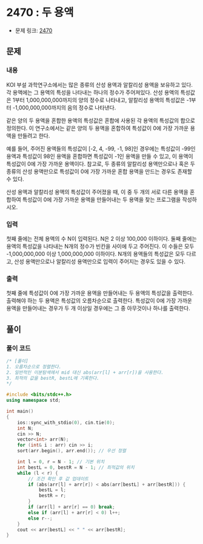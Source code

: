 # 2470 : 두 용액
- 문제 링크: [2470](https://www.acmicpc.net/problem/2470)

## 문제
### 내용
KOI 부설 과학연구소에서는 많은 종류의 산성 용액과 알칼리성 용액을 보유하고 있다. 각 용액에는 그 용액의 특성을 나타내는 하나의 정수가 주어져있다. 산성 용액의 특성값은 1부터 1,000,000,000까지의 양의 정수로 나타내고, 알칼리성 용액의 특성값은 -1부터 -1,000,000,000까지의 음의 정수로 나타낸다.

같은 양의 두 용액을 혼합한 용액의 특성값은 혼합에 사용된 각 용액의 특성값의 합으로 정의한다. 이 연구소에서는 같은 양의 두 용액을 혼합하여 특성값이 0에 가장 가까운 용액을 만들려고 한다.

예를 들어, 주어진 용액들의 특성값이 [-2, 4, -99, -1, 98]인 경우에는 특성값이 -99인 용액과 특성값이 98인 용액을 혼합하면 특성값이 -1인 용액을 만들 수 있고, 이 용액이 특성값이 0에 가장 가까운 용액이다. 참고로, 두 종류의 알칼리성 용액만으로나 혹은 두 종류의 산성 용액만으로 특성값이 0에 가장 가까운 혼합 용액을 만드는 경우도 존재할 수 있다.

산성 용액과 알칼리성 용액의 특성값이 주어졌을 때, 이 중 두 개의 서로 다른 용액을 혼합하여 특성값이 0에 가장 가까운 용액을 만들어내는 두 용액을 찾는 프로그램을 작성하시오.

### 입력
첫째 줄에는 전체 용액의 수 N이 입력된다. N은 2 이상 100,000 이하이다. 둘째 줄에는 용액의 특성값을 나타내는 N개의 정수가 빈칸을 사이에 두고 주어진다. 이 수들은 모두 -1,000,000,000 이상 1,000,000,000 이하이다. N개의 용액들의 특성값은 모두 다르고, 산성 용액만으로나 알칼리성 용액만으로 입력이 주어지는 경우도 있을 수 있다.

### 출력
첫째 줄에 특성값이 0에 가장 가까운 용액을 만들어내는 두 용액의 특성값을 출력한다. 출력해야 하는 두 용액은 특성값의 오름차순으로 출력한다. 특성값이 0에 가장 가까운 용액을 만들어내는 경우가 두 개 이상일 경우에는 그 중 아무것이나 하나를 출력한다.

## 풀이
### 풀이 코드
```cpp
/* [풀이]
1. 오름차순으로 정렬한다.
2. 일반적인 이분탐색에서 mid 대신 abs(arr[l] + arr[r])을 사용한다.
3. 최적의 값을 bestR, bestL에 기록한다.
*/

#include <bits/stdc++.h>
using namespace std;

int main()
{
    ios::sync_with_stdio(0), cin.tie(0);
    int N;
    cin >> N;
    vector<int> arr(N);
    for (int& i : arr) cin >> i;
    sort(arr.begin(), arr.end()); // 우선 정렬

    int l = 0, r = N - 1; // 기본 위치
    int bestL = 0, bestR = N - 1; // 최적값의 위치
    while (l < r) {
        // 조건 확인 후 값 업데이트
        if (abs(arr[l] + arr[r]) < abs(arr[bestL] + arr[bestR])) {
            bestL = l;
            bestR = r;
        }
        if (arr[l] + arr[r] == 0) break;
        else if (arr[l] + arr[r] < 0) l++;
        else r--;
    }
    cout << arr[bestL] << " " << arr[bestR];
}
```